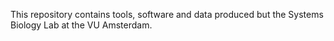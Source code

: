 This repository contains tools, software and data produced but the Systems Biology Lab at the VU Amsterdam.
